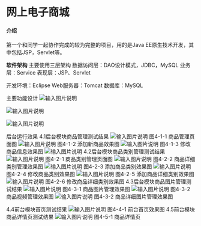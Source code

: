# 网上电子商城

#### 介绍
第一个和同学一起协作完成的较为完整的项目，用的是Java EE原生技术开发，其中包括JSP，Servlet等。

 **软件架构** 
主要使用三层架构
数据访问层：DAO设计模式，JDBC，MySQL
业务层：Service
表现层：JSP、Servlet

开发环境：Eclipse Web服务器：Tomcat 数据库：MySQL

主要功能设计
![输入图片说明](https://images.gitee.com/uploads/images/2020/0201/141922_e032904f_5486861.png "屏幕截图.png")

![输入图片说明](https://images.gitee.com/uploads/images/2020/0201/141933_ef9f65a6_5486861.png "屏幕截图.png")

![输入图片说明](https://images.gitee.com/uploads/images/2020/0201/141941_acaba1ab_5486861.png "屏幕截图.png")

后台运行效果
4.1后台模块商品管理测试结果
 ![输入图片说明](https://images.gitee.com/uploads/images/2020/0202/101334_f221327c_5486861.png "屏幕截图.png")
图4-1-1 商品管理页面图
 ![输入图片说明](https://images.gitee.com/uploads/images/2020/0202/101329_2e743376_5486861.png "屏幕截图.png")
图4-1-2 添加新商品效果图
 ![输入图片说明](https://images.gitee.com/uploads/images/2020/0202/101305_dd2f7829_5486861.png "屏幕截图.png")
图4-1-3 修改商品信息效果图
![输入图片说明](https://images.gitee.com/uploads/images/2020/0202/101256_75709306_5486861.png "屏幕截图.png")
4.2后台模块商品类别管理测试结果
 ![输入图片说明](https://images.gitee.com/uploads/images/2020/0202/101249_e7ff9211_5486861.png "屏幕截图.png")
图4-2-1 商品类别管理页面图
 ![输入图片说明](https://images.gitee.com/uploads/images/2020/0202/101242_b5bcd817_5486861.png "屏幕截图.png")
图4-2-2 商品详细类别管理效果图
 ![输入图片说明](https://images.gitee.com/uploads/images/2020/0202/101235_6e1c3f11_5486861.png "屏幕截图.png")
图4-2-3 添加商品类别效果图
 ![输入图片说明](https://images.gitee.com/uploads/images/2020/0202/101229_8d469eaa_5486861.png "屏幕截图.png")
图4-2-4 修改商品类别效果图
 ![输入图片说明](https://images.gitee.com/uploads/images/2020/0202/101223_70c5f94f_5486861.png "屏幕截图.png")
图4-2-5 添加商品详细类别效果图
 ![输入图片说明](https://images.gitee.com/uploads/images/2020/0202/101218_aad40866_5486861.png "屏幕截图.png")
图4-2-6 修改商品详细类别效果图
4.3后台模块商品图片管理测试结果
![输入图片说明](https://images.gitee.com/uploads/images/2020/0202/101208_0c272e64_5486861.png "屏幕截图.png")
图4-3-1 商品图片管理效果图
![输入图片说明](https://images.gitee.com/uploads/images/2020/0202/101158_f058f191_5486861.png "屏幕截图.png") 
图4-3-2 商品视频管理效果图
![输入图片说明](https://images.gitee.com/uploads/images/2020/0202/101150_0dda7d24_5486861.png "屏幕截图.png")
图4-3-2 商品详细图片管理效果图

4.4前台模块首页测试结果
 ![输入图片说明](https://images.gitee.com/uploads/images/2020/0202/101137_07296199_5486861.png "屏幕截图.png")
图4-4-1 前台首页效果图
4.5前台模块商品详情页测试结果
 ![输入图片说明](https://images.gitee.com/uploads/images/2020/0202/101127_1150bd26_5486861.png "屏幕截图.png")
图4-5-1 商品详情页 

